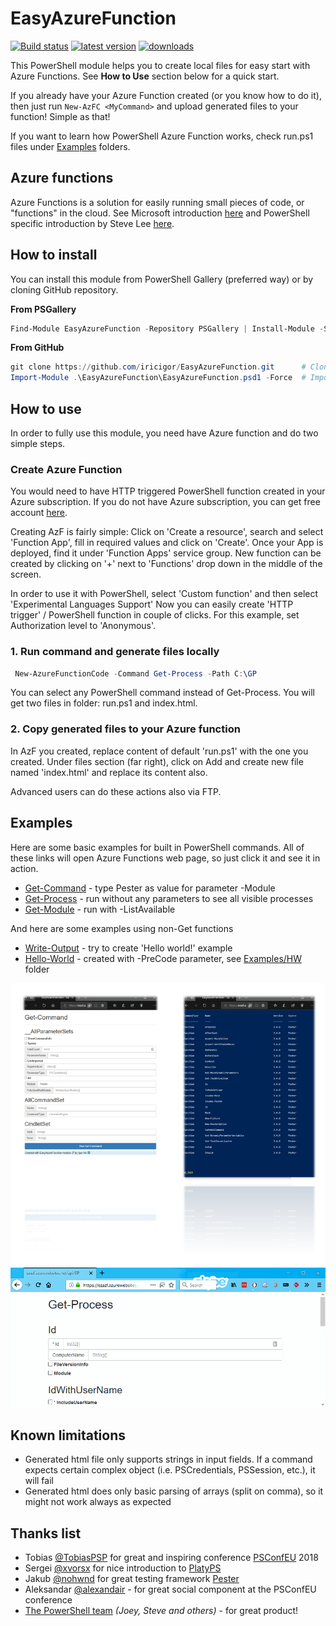 # EasyAzureFunction

[![Build status](https://ci.appveyor.com/api/projects/status/kkjs02jl860sx7ra?svg=true)](https://ci.appveyor.com/project/iricigor/easyazurefunction)
[![latest version](https://img.shields.io/powershellgallery/v/EasyAzureFunction.svg?label=latest+version)](https://www.powershellgallery.com/packages/EasyAzureFunction)
[![downloads](https://img.shields.io/powershellgallery/dt/EasyAzureFunction.svg?label=downloads)](https://www.powershellgallery.com/packages/EasyAzureFunction)

This PowerShell module helps you to create local files for easy start with Azure Functions.
See **How to Use** section below for a quick start.

If you already have your Azure Function created (or you know how to do it), then just run ```New-AzFC <MyCommand>``` and upload generated files to your function! Simple as that!

If you want to learn how PowerShell Azure Function works, check run.ps1 files under [Examples](Examples) folders.

## Azure functions

Azure Functions is a solution for easily running small pieces of code, or "functions" in the cloud.
See Microsoft introduction [here](https://docs.microsoft.com/en-us/azure/azure-functions/functions-overview)
and PowerShell specific introduction by Steve Lee [here](https://blogs.msdn.microsoft.com/powershell/2017/02/24/using-powershell-modules-in-azure-functions/).

## How to install

You can install this module from PowerShell Gallery (preferred way) or by cloning GitHub repository.

**From PSGallery**

```PowerShell
Find-Module EasyAzureFunction -Repository PSGallery | Install-Module -Scope CurrentUser -Force
```

**From GitHub**

```PowerShell
git clone https://github.com/iricigor/EasyAzureFunction.git      # Clone this repository
Import-Module .\EasyAzureFunction\EasyAzureFunction.psd1 -Force  # Import module
```

## How to use

In order to fully use this module, you need have Azure function and do two simple steps.

### Create Azure Function

You would need to have HTTP triggered PowerShell function created in your Azure subscription.
If you do not have Azure subscription, you can get free account [here](https://azure.microsoft.com/en-us/free/).

Creating AzF is fairly simple: Click on 'Create a resource', search and select 'Function App', fill in required values and click on 'Create'.
Once your App is deployed, find it under 'Function Apps' service group.
New function can be created by clicking on '+' next to 'Functions' drop down in the middle of the screen.

In order to use it with PowerShell, select 'Custom function' and then select 'Experimental Languages Support'
Now you can easily create 'HTTP trigger' / PowerShell function in couple of clicks.
For this example, set Authorization level to 'Anonymous'.

### 1. Run command and generate files locally

```PowerShell
 New-AzureFunctionCode -Command Get-Process -Path C:\GP
```

You can select any PowerShell command instead of Get-Process.
You will get two files in folder: run.ps1 and index.html.

### 2. Copy generated files to your Azure function

In AzF you created, replace content of default 'run.ps1' with the one you created.
Under files section (far right), click on Add and create new file named 'index.html' and replace its content also.

Advanced users can do these actions also via FTP.

## Examples

Here are some basic examples for built in PowerShell commands. All of these links will open Azure Functions web page, so just click it and see it in action.

- [Get-Command](https://ezazf.azurewebsites.net/api/GC) - type Pester as value for parameter -Module
- [Get-Process](https://ezazf.azurewebsites.net/api/GP) - run without any parameters to see all visible processes
- [Get-Module](https://ezazf.azurewebsites.net/api/GM) - run with -ListAvailable

And here are some examples using non-Get functions

- [Write-Output](https://ezazf.azurewebsites.net/api/WO) - try to create 'Hello world!' example
- [Hello-World](https://ezazf.azurewebsites.net/api/HW) - created with -PreCode parameter, see [Examples/HW](Examples/HW) folder

![Easy Azure Function example - Get-Command -Module Pester example](Images/EzAzF-GC.png)
![Easy Azure Function example - Get-Process](Images/EzAzF-GP.gif)

## Known limitations

- Generated html file only supports strings in input fields. If a command expects certain complex object (i.e. PSCredentials, PSSession, etc.), it will fail
- Generated html does only basic parsing of arrays (split on comma), so it might not work always as expected

## Thanks list

- Tobias [@TobiasPSP](https://twitter.com/TobiasPSP) for great and inspiring conference [PSConfEU](http://www.psconf.eu/) 2018
- Sergei [@xvorsx](https://twitter.com/xvorsx) for nice introduction to [PlatyPS](https://github.com/PowerShell/platyPS)
- Jakub [@nohwnd](https://github.com/nohwnd) for great testing framework [Pester](https://github.com/pester/Pester)
- Aleksandar [@alexandair](https://twitter.com/alexandair) - for great social component at the PSConfEU conference
- [The PowerShell team](https://twitter.com/PowerShell_Team) *(Joey, Steve and others)* - for great product!
